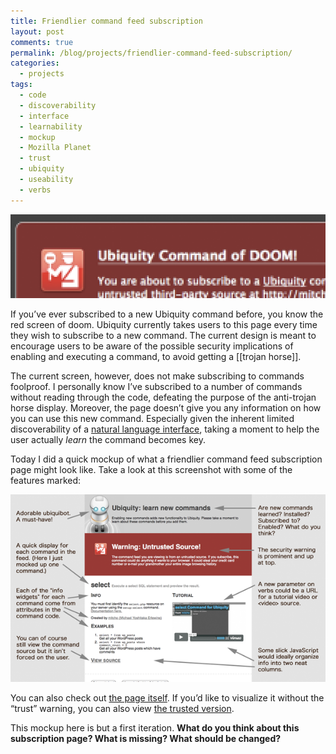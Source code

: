 ```yaml
---
title: Friendlier command feed subscription
layout: post
comments: true
permalink: /blog/projects/friendlier-command-feed-subscription/
categories:
  - projects
tags:
  - code
  - discoverability
  - interface
  - learnability
  - mockup
  - Mozilla Planet
  - trust
  - ubiquity
  - useability
  - verbs
---
```

<img src="/static/uploads/2009/02/doom.png" alt="doom.png" border="0" />

If you&#8217;ve ever subscribed to a new Ubiquity command before, you know the red screen of doom. Ubiquity currently takes users to this page every time they wish to subscribe to a new command. The current design is meant to encourage users to be aware of the possible security implications of enabling and executing a command, to avoid getting a [[trojan horse]].

The current screen, however, does not make subscribing to commands foolproof. I personally know I&#8217;ve subscribed to a number of commands without reading through the code, defeating the purpose of the anti-trojan horse display. Moreover, the page doesn&#8217;t give you any information on how you can use this new command. Especially given the inherent limited discoverability of a [natural language interface][1], taking a moment to help the user actually *learn* the command becomes key.

Today I did a quick mockup of what a friendlier command feed subscription page might look like. Take a look at this screenshot with some of the features marked:

<center>
  <a rel='lightbox[friendlierfeed]' href='/static/uploads/2009/02/new-subscription-page.png'><img src="/static/uploads/2009/02/new-subscription-page-small.png" alt="new-subscription-page-small.png" class='limages' /></a>
</center>

You can also check out [the page itself][2]. If you&#8217;d like to visualize it without the &#8220;trust&#8221; warning, you can also view [the trusted version][3].

This mockup here is but a first iteration. **What do you think about this subscription page? What is missing? What should be changed?**

 [1]: http://mitcho.com/blog/projects/how-natural-should-a-natural-interface-be/
 [2]: http://mitcho.com/code/ubiquity/subscriptionmockup/
 [3]: http://mitcho.com/code/ubiquity/subscriptionmockup/?trust=1